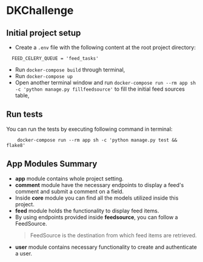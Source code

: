 # DKChallenge

## Initial project setup
 - Create a `.env` file with the following content at the root project directory:
  ```
    FEED_CELERY_QUEUE = 'feed_tasks'
  ```
 - Run `docker-compose build` through terminal,
 - Run `docker-compose up`
 - Open another terminal window and run `docker-compose run --rm app sh -c 'python manage.py fillfeedsource'` to fill the initial feed sources table,

## Run tests
You can run the tests by executing following command in terminal:
```shell
    docker-compose run --rm app sh -c 'python manage.py test && flake8'
```


## App Modules Summary
 - **app** module contains whole project setting.
 - **comment** module have the necessary endpoints to display a feed's comment and submit a comment on a field.
 - Inside **core** module you can find all the models utilized inside this project.
 - **feed** module holds the functionality to display feed items.
 - By using endpoints provided inside **feedsource**, you can follow a FeedSource.
    > FeedSource is the destination from which feed items are retrieved.
 - **user** module contains necessary functionality to create and authenticate a user.


